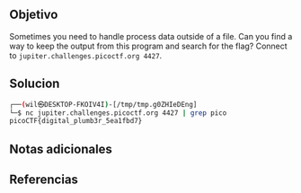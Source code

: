 ## Objetivo
Sometimes you need to handle process data outside of a file. Can you find a way to keep the output from this program and search for the flag? Connect to `jupiter.challenges.picoctf.org 4427`.
## Solucion

```bash
┌──(wil㉿DESKTOP-FKOIV4I)-[/tmp/tmp.g0ZHIeDEng]
└─$ nc jupiter.challenges.picoctf.org 4427 | grep pico
picoCTF{digital_plumb3r_5ea1fbd7}
```
## Notas adicionales
## Referencias